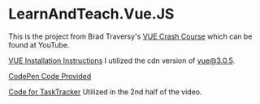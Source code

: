 # LearnAndTeach.Vue.JS

This is the project from Brad Traversy's
[VUE Crash Course](https://www.youtube.com/watch?v=qZXt1Aom3Cs) which can be found at YouTube.

[VUE Installation Instructions](https://v3.vuejs.org/guide/installation.html#vue-devtools)
I utilized the cdn version of vue@3.0.5.

[CodePen Code Provided](https://codepen.io/bradtraversy/pen/LYbzJjK)

[Code for TaskTracker](https://github.com/bradtraversy/vue-crash-2021)
Utilized in the 2nd half of the video.
